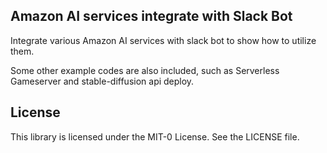 ## Amazon AI services integrate with Slack Bot

Integrate various Amazon AI services with slack bot to show how to utilize them.

Some other example codes are also included, such as Serverless Gameserver and stable-diffusion api deploy.

## License

This library is licensed under the MIT-0 License. See the LICENSE file.

